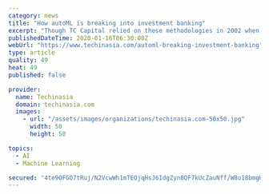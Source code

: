 ```yaml
---
category: news
title: "How autoML is breaking into investment banking"
excerpt: "Though TC Capital relied on these methodologies in 2002 when it was first founded, it now seeks to build its own valuation methodology with automated machine learning (autoML): the process of ..."
publishedDateTime: 2020-01-16T06:30:00Z
webUrl: "https://www.techinasia.com/automl-breaking-investment-banking"
type: article
quality: 49
heat: 49
published: false

provider:
  name: Techinasia
  domain: techinasia.com
  images:
    - url: "/assets/images/organizations/techinasia.com-50x50.jpg"
      width: 50
      height: 50

topics:
  - AI
  - Machine Learning

secured: "4te9OFGO7tRuj/N2VcwWh1mTEQjqHsJ6IdgZyn8QF7kUcZauNff/W8o18bmgHP0/wL9stUlM1ICoM6Bwyc3QpKNcJCMs7RzABmPILqQLUiLKNXNNe5V6g1qvIg5r/0Mjw4aWZ8Oy8r3QO6EMNLqxT9BW31Lp7IY6YgVuHkkUbkxZ3IymXHiPhsqsKsN2aav7zYqbbpa8hJum4iKb5kMkIl5IsovtEPD/cNKNgRXl1iS04pFtzqYq0Cc1pfm9hO2oc6EvX9nmkyjbLv0tw/LdCT6/jfgiwVkh9X/bMa+Qni1S75o+JrIL8zfXdqD8IHgP;cyVsvxdm0YVKbsZCyMf+Sw=="
---
```


